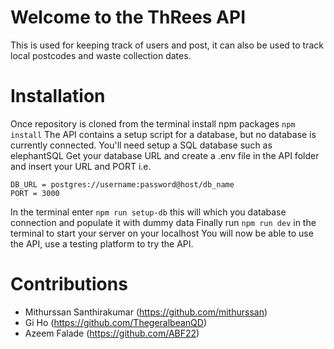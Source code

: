 # Welcome to the ThRees API

This is used for keeping track of users and post, it can also be used to track local postcodes and waste collection dates.

# Installation

Once repository is cloned from the terminal install npm packages `npm install`
The API contains a setup script for a database, but no database is currently connected. You'll need setup a SQL database such as elephantSQL
Get your database URL and create a .env file in the API folder and insert your URL and PORT i.e.

```
DB_URL = postgres://username:password@host/db_name
PORT = 3000
```

In the terminal enter `npm run setup-db` this will which you database connection and populate it with dummy data
Finally run `npm run dev` in the terminal to start your server on your localhost
You will now be able to use the API, use a testing platform to try the API.

# Contributions

* Mithurssan Santhirakumar (<https://github.com/mithurssan>)
* Gi Ho (<https://github.com/ThegeralbeanQD>)
* Azeem Falade (<https://github.com/ABF22>)